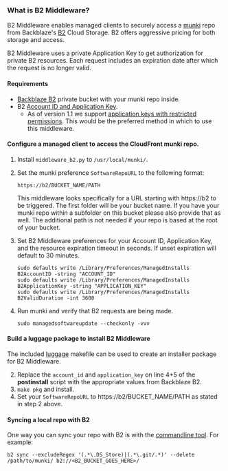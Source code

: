 ### What is B2 Middleware?
B2 Middleware enables managed clients to securely access a [munki][0] repo from Backblaze's [B2][1] Cloud Storage. B2 offers aggressive pricing for both storage and access.

B2 Middleware uses a private Application Key to get authorization for private B2 resources. Each request includes an expiration date after which the request is no longer valid.

#### Requirements
* [Backblaze B2][1] private bucket with your munki repo inside.
* B2 [Account ID and Application Key][2].
    * As of version 1.1 we support [application keys with restricted permissions][5]. This would be the preferred method in which to use this middleware.

#### Configure a managed client to access the CloudFront munki repo.
1. Install ```middleware_b2.py``` to ```/usr/local/munki/```.
2. Set the munki preference ```SoftwareRepoURL``` to the following format:

    ```
    https://b2/BUCKET_NAME/PATH
    ```
    This middleware looks specifically for a URL starting with https://b2 to be triggered.  The first folder will be your bucket name.  If you have your munki repo within a subfolder on this bucket please also provide that as well.  The additional path is not needed if your repo is based at the root of your bucket.
3. Set B2 Middleware preferences for your Account ID, Application Key, and the resource expiration timeout in seconds. If unset expiration will default to 30 minutes.

    ```
    sudo defaults write /Library/Preferences/ManagedInstalls B2AccountID -string "ACCOUNT_ID"
    sudo defaults write /Library/Preferences/ManagedInstalls B2ApplicationKey -string "APPLICATION_KEY"
    sudo defaults write /Library/Preferences/ManagedInstalls B2ValidDuration -int 3600
    ```
4. Run munki and verify that B2 requests are being made.

    ```
    sudo managedsoftwareupdate --checkonly -vvv
    ```


#### Build a luggage package to install B2 Middleware
The included [luggage][3] makefile can be used to create an installer package for B2 Middleware.

2. Replace the `account_id` and `application_key` on line 4+5 of the **postinstall** script with the appropriate values from Backblaze B2.
3. ```make pkg``` and install.
4. Set your ```SoftwareRepoURL``` to https://b2/BUCKET_NAME/PATH as stated in step 2 above.

#### Syncing a local repo with B2
One way you can sync your repo with B2 is with the [commandline tool][4]. For example:

```
b2 sync --excludeRegex '(.*\.DS_Store)|(.*\.git/.*)' --delete /path/to/munki/ b2://<B2_BUCKET_GOES_HERE>/
  ```

[0]: https://github.com/munki/munki
[1]: https://www.backblaze.com/b2/cloud-storage.html
[2]: https://help.backblaze.com/hc/en-us/articles/224991568-Where-can-I-find-my-Account-ID-and-Application-Key-
[3]:https://github.com/unixorn/luggage
[4]:https://www.backblaze.com/b2/docs/quick_command_line.html
[5]:https://www.backblaze.com/b2/docs/application_keys.html
